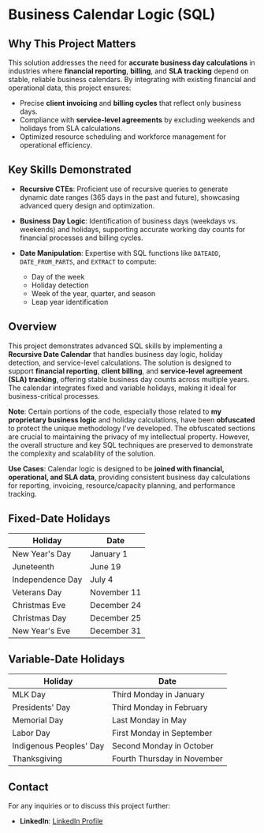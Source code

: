 # Business Calendar Logic (SQL)

## Why This Project Matters

This solution addresses the need for **accurate business day calculations** in industries where **financial reporting**, **billing**, and **SLA tracking** depend on stable, reliable business calendars. By integrating with existing financial and operational data, this project ensures:

- Precise **client invoicing** and **billing cycles** that reflect only business days.
- Compliance with **service-level agreements** by excluding weekends and holidays from SLA calculations.
- Optimized resource scheduling and workforce management for operational efficiency.

## Key Skills Demonstrated

- **Recursive CTEs**: Proficient use of recursive queries to generate dynamic date ranges (365 days in the past and future), showcasing advanced query design and optimization.
  
- **Business Day Logic**: Identification of business days (weekdays vs. weekends) and holidays, supporting accurate working day counts for financial processes and billing cycles.

- **Date Manipulation**: Expertise with SQL functions like `DATEADD`, `DATE_FROM_PARTS`, and `EXTRACT` to compute:
  - Day of the week
  - Holiday detection
  - Week of the year, quarter, and season
  - Leap year identification

## Overview

This project demonstrates advanced SQL skills by implementing a **Recursive Date Calendar** that handles business day logic, holiday detection, and service-level calculations. The solution is designed to support **financial reporting**, **client billing**, and **service-level agreement (SLA) tracking**, offering stable business day counts across multiple years. The calendar integrates fixed and variable holidays, making it ideal for business-critical processes.

**Note**: Certain portions of the code, especially those related to **my proprietary business logic** and holiday calculations, have been **obfuscated** to protect the unique methodology I've developed. The obfuscated sections are crucial to maintaining the privacy of my intellectual property. However, the overall structure and key SQL techniques are preserved to demonstrate the complexity and scalability of the solution.

**Use Cases**: Calendar logic is designed to be **joined with financial, operational, and SLA data**, providing consistent business day calculations for reporting, invoicing, resource/capacity planning, and performance tracking.

## Fixed-Date Holidays

| Holiday          | Date         |
|------------------|--------------|
| New Year's Day   | January 1    |
| Juneteenth       | June 19      |
| Independence Day | July 4       |
| Veterans Day     | November 11  |
| Christmas Eve    | December 24  |
| Christmas Day    | December 25  |
| New Year's Eve   | December 31  |

## Variable-Date Holidays

| Holiday                   | Date                          |
|---------------------------|-------------------------------|
| MLK Day                   | Third Monday in January       |
| Presidents' Day           | Third Monday in February      |
| Memorial Day              | Last Monday in May            |
| Labor Day                 | First Monday in September     |
| Indigenous Peoples' Day   | Second Monday in October      |
| Thanksgiving              | Fourth Thursday in November   |

## Contact

For any inquiries or to discuss this project further:

- **LinkedIn**: [LinkedIn Profile](https://www.linkedin.com/in/minna-cross/)
